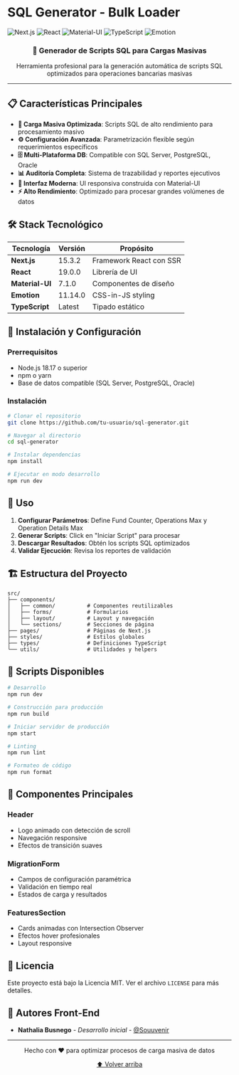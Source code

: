 # SQL Generator - Bulk Loader

<div align="start">
  <img src="https://img.shields.io/badge/Next.js-15.3.2-black?style=for-the-badge&logo=next.js&logoColor=white" alt="Next.js" />
  <img src="https://img.shields.io/badge/React-19.0.0-61DAFB?style=for-the-badge&logo=react&logoColor=black" alt="React" />
  <img src="https://img.shields.io/badge/Material--UI-7.1.0-007FFF?style=for-the-badge&logo=mui&logoColor=white" alt="Material-UI" />
  <img src="https://img.shields.io/badge/TypeScript-3178C6?style=for-the-badge&logo=typescript&logoColor=white" alt="TypeScript" />
  <img src="https://img.shields.io/badge/Emotion-DB7093?style=for-the-badge&logo=emotion&logoColor=white" alt="Emotion" />
</div>

<div align="center">
  <h3>🚀 Generador de Scripts SQL para Cargas Masivas</h3>
  <p>Herramienta profesional para la generación automática de scripts SQL optimizados para operaciones bancarias masivas</p>
</div>

---

## 📋 Características Principales

- **🔄 Carga Masiva Optimizada**: Scripts SQL de alto rendimiento para procesamiento masivo
- **⚙️ Configuración Avanzada**: Parametrización flexible según requerimientos específicos
- **🗄️ Multi-Plataforma DB**: Compatible con SQL Server, PostgreSQL, Oracle
- **📊 Auditoría Completa**: Sistema de trazabilidad y reportes ejecutivos
- **🎨 Interfaz Moderna**: UI responsiva construida con Material-UI
- **⚡ Alto Rendimiento**: Optimizado para procesar grandes volúmenes de datos

## 🛠️ Stack Tecnológico

| Tecnología | Versión | Propósito |
|------------|---------|-----------|
| **Next.js** | 15.3.2 | Framework React con SSR |
| **React** | 19.0.0 | Librería de UI |
| **Material-UI** | 7.1.0 | Componentes de diseño |
| **Emotion** | 11.14.0 | CSS-in-JS styling |
| **TypeScript** | Latest | Tipado estático |

## 🚀 Instalación y Configuración

### Prerrequisitos

- Node.js 18.17 o superior
- npm o yarn
- Base de datos compatible (SQL Server, PostgreSQL, Oracle)

### Instalación

```bash
# Clonar el repositorio
git clone https://github.com/tu-usuario/sql-generator.git

# Navegar al directorio
cd sql-generator

# Instalar dependencias
npm install

# Ejecutar en modo desarrollo
npm run dev
```

## 📖 Uso

1. **Configurar Parámetros**: Define Fund Counter, Operations Max y Operation Details Max
2. **Generar Scripts**: Click en "Iniciar Script" para procesar
3. **Descargar Resultados**: Obtén los scripts SQL optimizados
4. **Validar Ejecución**: Revisa los reportes de validación

## 🏗️ Estructura del Proyecto

```
src/
├── components/
│   ├── common/          # Componentes reutilizables
│   ├── forms/           # Formularios
│   ├── layout/          # Layout y navegación
│   └── sections/        # Secciones de página
├── pages/               # Páginas de Next.js
├── styles/              # Estilos globales
├── types/               # Definiciones TypeScript
└── utils/               # Utilidades y helpers
```

## 🔧 Scripts Disponibles

```bash
# Desarrollo
npm run dev

# Construcción para producción
npm run build

# Iniciar servidor de producción
npm start

# Linting
npm run lint

# Formateo de código
npm run format
```

## 🎨 Componentes Principales

### Header
- Logo animado con detección de scroll
- Navegación responsive
- Efectos de transición suaves

### MigrationForm
- Campos de configuración paramétrica
- Validación en tiempo real
- Estados de carga y resultados

### FeaturesSection
- Cards animadas con Intersection Observer
- Efectos hover profesionales
- Layout responsive


## 📝 Licencia

Este proyecto está bajo la Licencia MIT. Ver el archivo `LICENSE` para más detalles.

## 👥 Autores Front-End

- **Nathalia Busnego** - *Desarrollo inicial* - [@Souuvenir](https://github.com/Souuvenir)

---

<div align="center">
  <p>Hecho con ❤️ para optimizar procesos de carga masiva de datos</p>
  <p>
    <a href="#top">⬆️ Volver arriba</a>
  </p>
</div>
